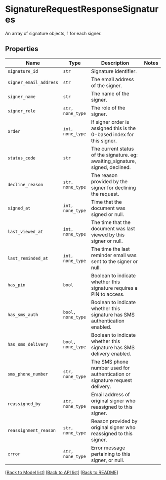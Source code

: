 # SignatureRequestResponseSignatures

An array of signature objects, 1 for each signer.

## Properties

| Name | Type | Description | Notes |
| ---- | ---- | ----------- | ----- |
| `signature_id` | ```str``` |  Signature identifier.  |  |
| `signer_email_address` | ```str``` |  The email address of the signer.  |  |
| `signer_name` | ```str``` |  The name of the signer.  |  |
| `signer_role` | ```str, none_type``` |  The role of the signer.  |  |
| `order` | ```int, none_type``` |  If signer order is assigned this is the 0-based index for this signer.  |  |
| `status_code` | ```str``` |  The current status of the signature. eg: awaiting_signature, signed, declined.  |  |
| `decline_reason` | ```str, none_type``` |  The reason provided by the signer for declining the request.  |  |
| `signed_at` | ```int, none_type``` |  Time that the document was signed or null.  |  |
| `last_viewed_at` | ```int, none_type``` |  The time that the document was last viewed by this signer or null.  |  |
| `last_reminded_at` | ```int, none_type``` |  The time the last reminder email was sent to the signer or null.  |  |
| `has_pin` | ```bool``` |  Boolean to indicate whether this signature requires a PIN to access.  |  |
| `has_sms_auth` | ```bool, none_type``` |  Boolean to indicate whether this signature has SMS authentication enabled.  |  |
| `has_sms_delivery` | ```bool, none_type``` |  Boolean to indicate whether this signature has SMS delivery enabled.  |  |
| `sms_phone_number` | ```str, none_type``` |  The SMS phone number used for authentication or signature request delivery.  |  |
| `reassigned_by` | ```str, none_type``` |  Email address of original signer who reassigned to this signer.  |  |
| `reassignment_reason` | ```str, none_type``` |  Reason provided by original signer who reassigned to this signer.  |  |
| `error` | ```str, none_type``` |  Error message pertaining to this signer, or null.  |  |


[[Back to Model list]](../README.md#documentation-for-models) [[Back to API list]](../README.md#documentation-for-api-endpoints) [[Back to README]](../README.md)


